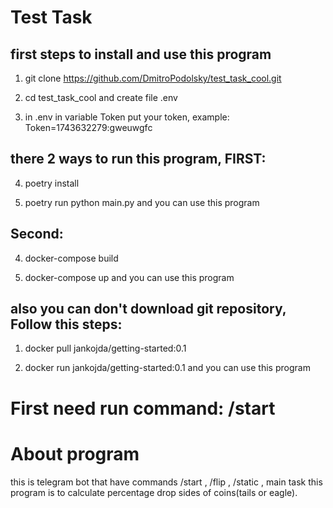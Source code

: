 # Test Task

## first steps to install and use this program

1. git clone https://github.com/DmitroPodolsky/test_task_cool.git

2. cd test_task_cool and create file .env

3. in .env in variable Token put your token, example: Token=1743632279:gweuwgfc

## there 2 ways to run this program, FIRST:

4. poetry install

5. poetry run python main.py      and you can use this program

## Second: 
4. docker-compose build

5. docker-compose up       and you can use this program

## also you can don't download git repository, Follow this steps:

1. docker pull jankojda/getting-started:0.1

2. docker run jankojda/getting-started:0.1    and you can use this program

# First need run command: /start

# About program

this is telegram bot that have commands /start , /flip , /static , main task this program is to calculate percentage drop sides of coins(tails or eagle). 